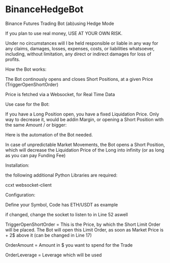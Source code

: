 # BinanceHedgeBot
Binance Futures Trading Bot (ab)using Hedge Mode

If you plan to use real money, USE AT YOUR OWN RISK.

Under no circumstances will I be held responsible or liable in any way for any claims, damages, losses, expenses, costs, or liabilities whatsoever, including, without limitation, any direct or indirect damages for loss of profits.





How the Bot works:

The Bot continously opens and closes Short Positions, at a given Price (TriggerOpenShortOrder)

Price is fetched via a Websocket, for Real Time Data

Use case for the Bot:


If you have a Long Position open, you have a fixed Liquidation Price. Only way to decrease it, would be addin Margin, or opening a Short Position with the same Amount / or bigger: 

Here is the automation of the Bot needed.

In case of unpredictable Market Movements, the Bot opens a Short Position, which will decrease the Liquidation Price of the Long into infinity (or as long as you can pay Funding Fee)


Installation:

the following additional Python Libraries are required:

ccxt
websocket-client


Configuration:

Define your Symbol, Code has ETH/USDT as example

if changed, change the socket to listen to in Line 52 aswell

TriggerOpenShortOrder =  This is the Price, by which the Short Limit Order will be placed. The Bot will open this Limit Order, as soon as Market Price is + 2$ above it (can be changed in Line 17)

OrderAmount = Amount in $ you want to spend for the Trade

OrderLeverage = Leverage which will be used


